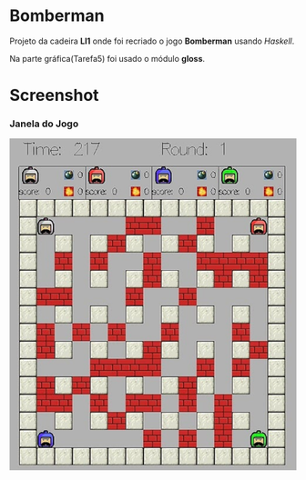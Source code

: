 # Bomberman

Projeto da cadeira **LI1** onde foi recriado o jogo **Bomberman** usando *Haskell*.

Na parte gráfica(Tarefa5) foi usado o módulo **gloss**.

# Screenshot

### Janela do Jogo
![Index Page](screen.png)
